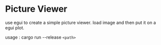 # Picture Viewer

use egui to create a simple picture viewer. load image and then put it on a egui plot.

usage : cargo run --release `<path>`
